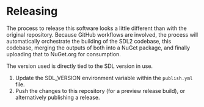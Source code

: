 # Releasing
The process to release this software looks a little different than with the original repository. Because GitHub workflows are involved, the process will automatically orchestrate the building of the SDL2 codebase, this codebase, merging the outputs of both into a NuGet package, and finally uploading that to NuGet.org for consumption.

The version used is directly tied to the SDL version in use.

1. Update the SDL_VERSION environment variable within the `publish.yml` file.
2. Push the changes to this repository (for a preview release build), or alternatively publishing a release.